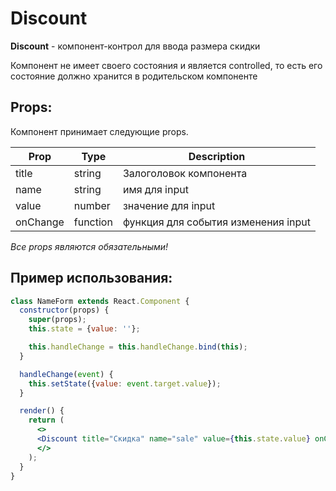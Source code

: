 # Discount

**Discount** - компонент-контрол для ввода размера скидки

Компонент не имеет своего состояния и является controlled, то есть его состояние должно хранится в родительском компоненте

## Props:

Компонент принимает следующие props.

| Prop     | Type     | Description                         |
| -------- | -------- | ----------------------------------- |
| title    | string   | Залоголовок компонента              |
| name     | string   | имя для input                       |
| value    | number   | значение для input                  |
| onChange | function | функция для события изменения input |

_Все props являются обязательными!_

## Пример использования:

```jsx
class NameForm extends React.Component {
  constructor(props) {
    super(props);
    this.state = {value: ''};

    this.handleChange = this.handleChange.bind(this);
  }

  handleChange(event) {
    this.setState({value: event.target.value});
  }

  render() {
    return (
      <>
      <Discount title="Скидка" name="sale" value={this.state.value} onChange={handleChange} />
      </>
    );
  }
}
```
